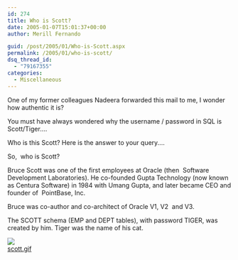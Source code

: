 ```yaml
---
id: 274
title: Who is Scott?
date: 2005-01-07T15:01:37+00:00
author: Merill Fernando

guid: /post/2005/01/Who-is-Scott.aspx
permalink: /2005/01/who-is-scott/
dsq_thread_id:
  - "79167355"
categories:
  - Miscellaneous
---
```

<DIV class=Section1>
<P>One of my former colleagues Nadeera forwarded this mail to me, I wonder how authentic it is?</SPAN></P>
<P>You must have always wondered why the username / password in SQL is Scott/Tiger....</SPAN></P>
<P>Who is this Scott? Here is the answer to your query....</SPAN></P>
<P>So,&nbsp; who is Scott?</SPAN></P>
<P>Bruce Scott was one of the first employees at Oracle (then&nbsp; Software Development Laboratories). He co-founded Gupta Technology (now known as Centura Software) in 1984 with Umang Gupta, and later became CEO and founder of&nbsp; PointBase, Inc.</SPAN></P>
<P>Bruce was co-author and co-architect of Oracle V1, V2&nbsp; and V3.</SPAN></P>
<P>The SCOTT schema (EMP and DEPT tables), with password TIGER, was&nbsp; created by him. Tiger was the name of his cat.</SPAN></P></DIV>
<DIV class=inlinedMailPictureBox><A href="http://www.merill.net/wp-content/uploads/contentbinary/scott.gif"><IMG class=inlinedMailPicture src="http://www.merill.net/wp-content/uploads/contentbinary/scott-thumb.dasblog.JPG" border=0></A><BR><A class=inlinedMailPictureLink href="http://www.merill.net/wp-content/uploads/contentbinary/scott.gif">scott.gif</A></DIV>